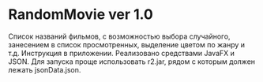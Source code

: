 # RandomMovie ver 1.0
Список названий фильмов, с возможностью выбора случайного, занесением в список просмотренных, выделение цветом по жанру и т.д.
Инструкция в приложении.
Реализовано средствами JavaFX и JSON. 
Для запуска проще использовать r2.jar, рядом с которым должен лежать jsonData.json.
